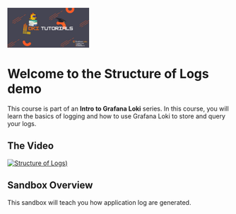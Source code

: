 <p><img src="../../assets/loki-ile.png" style=" height: 90px"></p>


# Welcome to the Structure of Logs demo

This course is part of an **Intro to Grafana Loki** series. In this course, you will learn the basics of logging and how to use Grafana Loki to store and query your logs.

## The Video

[![Structure of Logs](https://img.youtube.com/vi/8_JyqEqaHiw/0.jpg))](https://www.youtube.com/watch?v=8_JyqEqaHiw)


## Sandbox Overview

This sandbox will teach you how application log are generated. 
